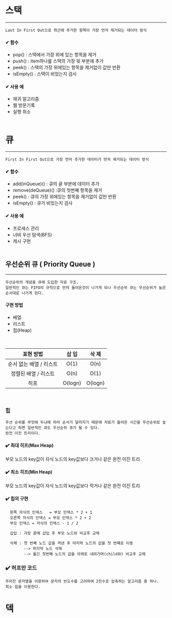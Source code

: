 # 스택
------
```
Last In First Out으로 최근에 추가한 항목이 가장 먼저 제거되는 데이터 방식
```
#### ✔ 함수
- pop()  : 스택에서 가장 위에 있는 항목을 제거
- push() : item하나를 스택의 가장 윗 부분에 추가
- peek() : 스택의 가장 위에있는 항목을 제거없이 값만 반환
- isEmpty() : 스택이 비었는지 검사

#### ✔ 사용 예
- 재귀 알고리즘
- 웹 방문기록
- 실행 취소
<br><br>

# 큐
------
```
First In First Out으로 가장 먼저 추가한 데이터가 먼저 제거되는 데이터 방식
```
#### ✔ 함수
- add(inQueue)()  : 큐의 끝 부분에 데이터 추가
- remove(deQueue)() :큐의 첫번째 항목을 제거
- peek() : 큐의 가장 위에있는 항목을 제거없이 값만 반환
- isEmpty() : 큐가 비었는지 검사

#### ✔ 사용 예
- 프로세스 관리
- 너비 우선 탐색(BFS)
- 캐시 구현
<br><br>

## 우선순위 큐 ( Priority Queue )
------
```
우선순위의 개념을 큐에 도입한 자료 구조.
일반적인 큐는 FIFO의 규칙으로 먼저 들어온것이 나가게 되나 우선순위 큐는 우선순위가 높은 순서대로 나가게 된다.
```

#### 구현 방법
- 배열 
- 리스트
- 힙(Heap)

<br>

표현 방법 | 삽 입 | 삭 제
:---:|:---:|:---:
순서 없는 배열 / 리스트 | O(1) | O(n) 
정렬된 배열 / 리스트 | O(n) | O(1)
히프 | O(logn) | O(logn)

<br>

### 힙
```
우선 순위를 무엇에 두냐에 따라 순서가 달라지기 때문에 자료가 들어온 시간을 우선순위로 놓는다고 하면 일반적인 큐도 우선순위 큐가 될 수 있다.
완전 이진 트리이다.
```
#### :heavy_check_mark: 최대 히프(Max Heap)
부모 노드의 key값이 자식 노드의 key값보다 크거나 같은 완전 이진 트리

#### :heavy_check_mark: 최소 히프(Min Heap)
부모 노드의 key값이 자식 노드의 key값보다 작거나 같은 완전 이진 트리

#### :heavy_check_mark: 힙의 구현
```
  왼쪽 자식의 인덱스   = 부모 인덱스 * 2 + 1
  오른쪽 자식의 인덱스 = 부모 인덱스 * 2 + 2
  부모 인덱스 = 자식의 인덱스 - 1 / 2 

  삽입 : 가장 끝에 삽입 후 부모 노드와 비교후 교체

  삭제 : 첫 번째 노드 값을 꺼낸 후 마지막 노드의 값을 첫 번째로 이동
        --> 마지막 노드 삭제 
        --> 옮긴 첫번째 노드의 값을 아래로 내려가며(child와) 비교후 교체
```

### :heavy_check_mark: 허프만 코드
```
주어진 문자열을 이용하여 문자의 빈도수를 고려하여 2진수로 압축하는 알고리즘 중 하나.
최소 힙을 이용한다.
```


# 덱
